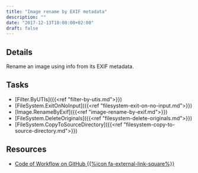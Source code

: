 ```yaml
---
title: "Image rename by EXIF metadata"
description: ""
date: "2017-12-13T10:00:00+02:00"
draft: false
---
```


## Details

Rename an image using info from its EXIF metadata.

## Tasks

- [Filter.ByUTIs]({{<ref "filter-by-utis.md">}})
- [FileSystem.ExitOnNoInput]({{<ref "filesystem-exit-on-no-input.md">}})
- [Image.RenameByExif]({{<ref "image-rename-by-exif.md">}})
- [FileSystem.DeleteOriginals]({{<ref "filesystem-delete-originals.md">}})
- [FileSystem.CopyToSourceDirectory]({{<ref "filesystem-copy-to-source-directory.md">}})

## Resources

- <a href="https://github.com/geberl/droppy-workspace/blob/master/Workflows/image_rename_by_exif_metadata.json" target="_blank">Code of Workflow on GitHub {{%icon fa-external-link-square%}}</a>
